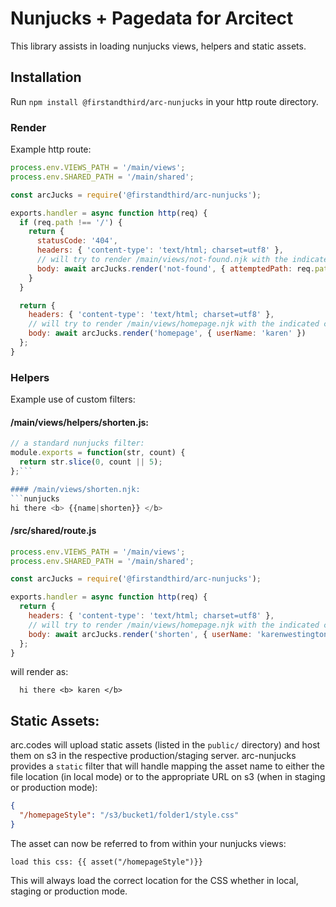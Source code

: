 # Nunjucks + Pagedata for Arcitect

This library assists in loading nunjucks views, helpers and static assets.

## Installation

Run `npm install @firstandthird/arc-nunjucks` in your http route directory.

### Render

Example http route:

```javascript
process.env.VIEWS_PATH = '/main/views';
process.env.SHARED_PATH = '/main/shared';

const arcJucks = require('@firstandthird/arc-nunjucks');

exports.handler = async function http(req) {
  if (req.path !== '/') {
    return {
      statusCode: '404',
      headers: { 'content-type': 'text/html; charset=utf8' },
      // will try to render /main/views/not-found.njk with the indicated context:
      body: await arcJucks.render('not-found', { attemptedPath: req.path })
    }
  }

  return {
    headers: { 'content-type': 'text/html; charset=utf8' },
    // will try to render /main/views/homepage.njk with the indicated context:
    body: await arcJucks.render('homepage', { userName: 'karen' })
  };
}
```

### Helpers

Example use of custom filters:

#### /main/views/helpers/shorten.js:

```javascript
// a standard nunjucks filter:
module.exports = function(str, count) {
  return str.slice(0, count || 5);
};```

#### /main/views/shorten.njk:
```nunjucks
hi there <b> {{name|shorten}} </b>
```
#### /src/shared/route.js
```javascript
process.env.VIEWS_PATH = '/main/views';
process.env.SHARED_PATH = '/main/shared';

const arcJucks = require('@firstandthird/arc-nunjucks');

exports.handler = async function http(req) {
  return {
    headers: { 'content-type': 'text/html; charset=utf8' },
    // will try to render /main/views/homepage.njk with the indicated context:
    body: await arcJucks.render('shorten', { userName: 'karenwestington' })
  };
}
```

will render as:
```
  hi there <b> karen </b>
```

## Static Assets:

arc.codes will upload static assets (listed in the ```public/``` directory) and host them on s3 in the respective production/staging server. arc-nunjucks provides a ```static``` filter that will handle mapping the asset name to either the file location (in local mode) or to the appropriate URL on s3 (when in staging or production mode):

```json
{
  "/homepageStyle": "/s3/bucket1/folder1/style.css"
}
```

The asset can now be referred to from within your nunjucks views:

```njk
load this css: {{ asset("/homepageStyle")}}
```

This will always load the correct location for the CSS whether in local, staging or production mode.
